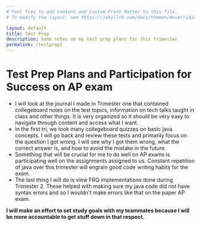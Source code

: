 ```yaml
---
# Feel free to add content and custom Front Matter to this file.
# To modify the layout, see https://jekyllrb.com/docs/themes/#overriding-theme-defaults

layout: default
title: Test Prep
description: Some notes on my test prep plans for this trimester
permalink: /testprep/
---
```


# Test Prep Plans and Participation for Success on AP exam 
* I will look at the journal I made in Trimester one that contained collegeboard notes on the test topics, information on tech talks taught in class and other things. It is very organized so it should be very easy to navigate through content and access what I want.
* In the first tri, we took many collegeboard quizzes on basic java concepts. I will go back and review these tests and primarily focus on the question I got wrong. I will see why I got them wrong, what the correct answer is, and how to avoid the mistake in the future.
* Something that will be crucial for me to do well on AP exams is participating well on the assignments assigned to us. Constant repetition of java over this trimester will engrain good code writing habits for the exam.
* The last thing I will do is view FRQ implementations done during Trimester 2. These helped with making sure my java code did not have syntax errors and so I wouldn't make errors like that on the paper AP exam.

**I will make an effort to set study goals with my teammates because I will be more accountable to get stuff down in that respect.**